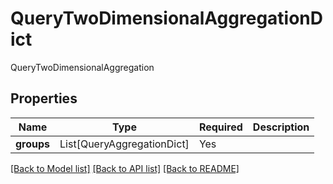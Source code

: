 # QueryTwoDimensionalAggregationDict

QueryTwoDimensionalAggregation

## Properties
| Name | Type | Required | Description |
| ------------ | ------------- | ------------- | ------------- |
**groups** | List[QueryAggregationDict] | Yes |  |


[[Back to Model list]](../../README.md#models-v2-link) [[Back to API list]](../../README.md#documentation-for-api-endpoints) [[Back to README]](../../README.md)
